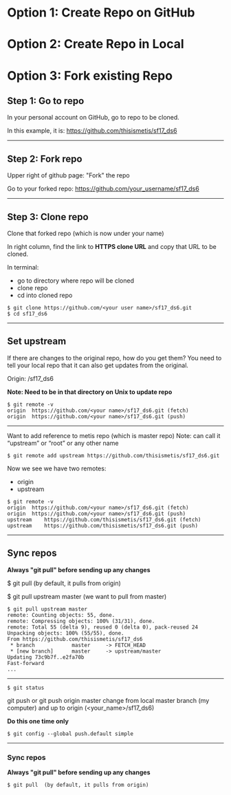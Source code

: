 # Option 1:  Create Repo on GitHub



# Option 2:  Create Repo in Local


# Option 3:  Fork existing Repo

## Step 1:  Go to repo
In your personal account on GitHub, go to repo to be cloned.

In this example, it is:  https://github.com/thisismetis/sf17_ds6  

---


## Step 2:  Fork repo
Upper right of github page:  "Fork" the repo

Go to your forked repo: https://github.com/your_username/sf17_ds6  

---

## Step 3:  Clone repo
Clone that forked repo (which is now under your name)

In right column, find the link to **HTTPS clone URL** and copy that URL to be cloned.

In terminal:
* go to directory where repo will be cloned
* clone repo
* cd into cloned repo

```
$ git clone https://github.com/<your user name>/sf17_ds6.git
$ cd sf17_ds6
```
---


## Set upstream

If there are changes to the original repo, how do you get them?  You need to tell your local repo that it can also get updates from the original.

Origin:  <your name>/sf17_ds6

**Note:  Need to be in that directory on Unix to update repo**
```
$ git remote -v
origin	https://github.com/<your name>/sf17_ds6.git (fetch)
origin	https://github.com/<your name>/sf17_ds6.git (push)
```
---
Want to add reference to metis repo (which is master repo)
Note:  can call it “upstream” or “root” or any other name
```
$ git remote add upstream https://github.com/thisismetis/sf17_ds6.git
```

Now we see we have two remotes:
* origin
* upstream
```
$ git remote -v
origin	https://github.com/<your name>/sf17_ds6.git (fetch)
origin	https://github.com/<your name>/sf17_ds6.git (push)
upstream	https://github.com/thisismetis/sf17_ds6.git (fetch)
upstream	https://github.com/thisismetis/sf17_ds6.git (push)
```
---
## Sync repos

**Always "git pull" before sending up any changes**

$ git pull  (by default, it pulls from origin)

$ git pull upstream master (we want to pull from master)

```
$ git pull upstream master
remote: Counting objects: 55, done.
remote: Compressing objects: 100% (31/31), done.
remote: Total 55 (delta 9), reused 0 (delta 0), pack-reused 24
Unpacking objects: 100% (55/55), done.
From https://github.com/thisismetis/sf17_ds6
 * branch            master     -> FETCH_HEAD
 * [new branch]      master     -> upstream/master
Updating 73c9b7f..e2fa70b
Fast-forward
...
```
---
`$ git status`

git push or git push origin master
change from local master branch (my computer) and up to origin (<your_name>/sf17_ds6)

**Do this one time only**

`$ git config --global push.default simple`

---
### Sync repos

**Always "git pull" before sending up any changes**
```
$ git pull  (by default, it pulls from origin)
```
